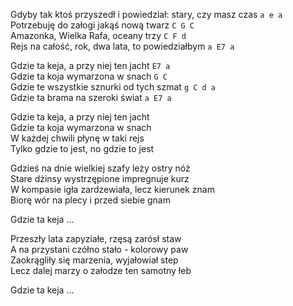 Gdyby tak ktoś przyszedł i powiedział: stary, czy masz czas `a e a`  
Potrzebuję do załogi jakąś nową twarz `C G C`  
Amazonka, Wielka Rafa, oceany trzy `C F d`  
Rejs na całość, rok, dwa lata, to powiedziałbym `a E7 a`  

Gdzie ta keja, a przy niej ten jacht `E7 a`  
Gdzie ta koja wymarzona w snach `G C`  
Gdzie te wszystkie sznurki od tych szmat `g C d a`  
Gdzie ta brama na szeroki świat `a E7 a`  

Gdzie ta keja, a przy niej ten jacht  
Gdzie ta koja wymarzona w snach  
W każdej chwili płynę w taki rejs  
Tylko gdzie to jest, no gdzie to jest  

Gdzieś na dnie wielkiej szafy leży ostry nóż  
Stare dżinsy wystrzępione impregnuje kurz  
W kompasie igła zardzewiała, lecz kierunek znam  
Biorę wór na plecy i przed siebie gnam  

Gdzie ta keja ...  

Przeszły lata zapyziałe, rzęsą zarósł staw  
A na przystani czółno stało - kolorowy paw  
Zaokrągliły się marzenia, wyjałowiał step  
Lecz dalej marzy o załodze ten samotny łeb  

Gdzie ta keja ...